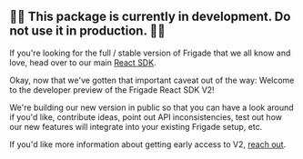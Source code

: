 ## 🚨🚧 This package is currently in development. Do not use it in production. 🚧🚨

If you're looking for the full / stable version of Frigade that we all know and love, head over to our main [React SDK](https://github.com/FrigadeHQ/javascript/tree/main/packages/react).

Okay, now that we've gotten that important caveat out of the way: Welcome to the developer preview of the Frigade React SDK V2!

We're building our new version in public so that you can have a look around if you'd like, contribute ideas, point out API inconsistencies, test out how our new features will integrate into your existing Frigade setup, etc.

If you'd like more information about getting early access to V2, [reach out](mailto:hello@frigade.com).
